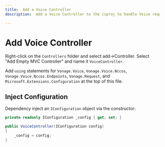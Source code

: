 ```yaml
---
title:  Add a Voice Controller
description:  Add a Voice Controller to the csproj to handle Voice requests

---
```


Add Voice Controller
====================

Right-click on the `Controllers` folder and select add->Controller. Select "Add Empty MVC Controller" and name it `VoiceController`.

Add `using` statements for `Vonage.Voice`, `Vonage.Voice.Nccos`, `Vonage.Voice.Nccos.Endpoints`, `Vonage.Request`, and `Microsoft.Extensions.Configuration` at the top of this file.

Inject Configuration
--------------------

Dependency inject an `IConfiguration` object via the constructor:

```csharp
private readonly IConfiguration _config { get; set; }

public VoiceController(IConfiguration config)
{
    _config = config;
}
```


